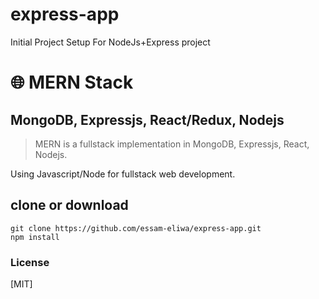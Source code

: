 # express-app

Initial Project Setup For NodeJs+Express project

# 🌐 MERN Stack

## MongoDB, Expressjs, React/Redux, Nodejs

> MERN is a fullstack implementation in MongoDB, Expressjs, React, Nodejs.

Using Javascript/Node for fullstack web development.

## clone or download

```terminal
git clone https://github.com/essam-eliwa/express-app.git
npm install
```

### License

[MIT]

<!-- Create a new repository on the command line
echo "# express-app" >> README.md
git init
git add README.md
git commit -m "first commit"
git branch -M main
git remote add origin https://github.com/essam-eliwa/express-app.git
git push -u origin main
-->

<!--
push an existing repository from the command line
git remote add origin https://github.com/essam-eliwa/express-app.git
git branch -M main
git push -u origin main
-->

<!--
# To verify that the remote server:
git remote -v  
# Remove remote
git remote rm <remote-name>
-->